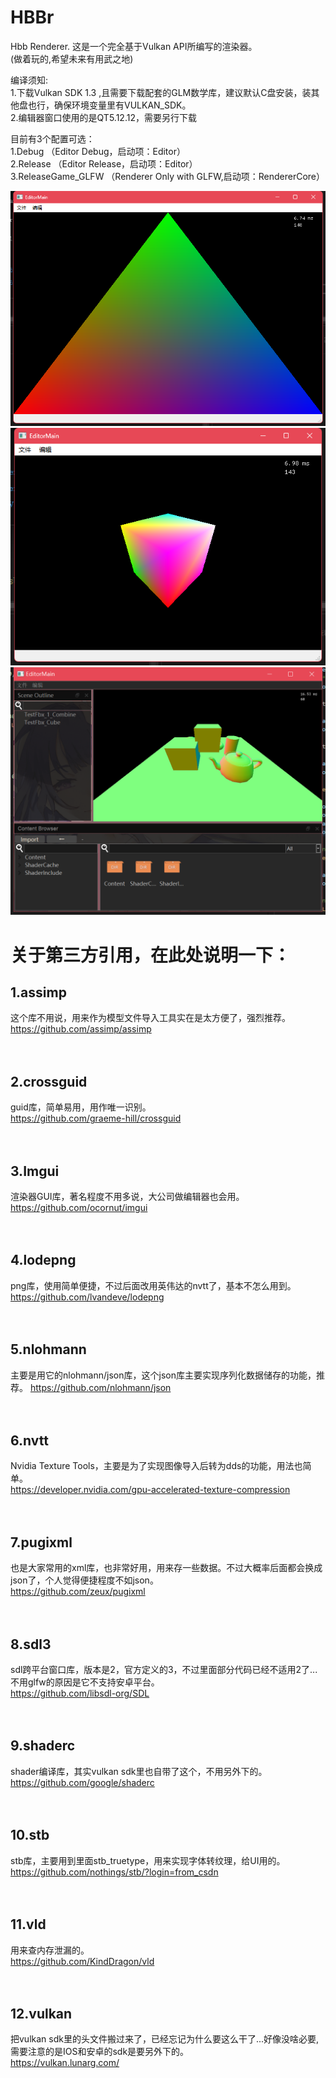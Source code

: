 # HBBr
Hbb Renderer.
这是一个完全基于Vulkan API所编写的渲染器。  
(做着玩的,希望未来有用武之地)   
  
编译须知:    
1.下载Vulkan SDK 1.3 ,且需要下载配套的GLM数学库，建议默认C盘安装，装其他盘也行，确保环境变量里有VULKAN_SDK。        
2.编辑器窗口使用的是QT5.12.12，需要另行下载     
              
目前有3个配置可选：     
1.Debug             （Editor Debug，启动项：Editor）            
2.Release           （Editor Release，启动项：Editor）              
3.ReleaseGame_GLFW  （Renderer Only with GLFW,启动项：RendererCore）             

![PreviewImage](/Preview.png) 
![PreviewImageCube](/PreviewCube.png) 
![PreviewImageCube](/PreviewFBX.png) 

# 关于第三方引用，在此处说明一下：
## 1.assimp        
这个库不用说，用来作为模型文件导入工具实在是太方便了，强烈推荐。<br>
https://github.com/assimp/assimp<br><br><br>
## 2.crossguid     
guid库，简单易用，用作唯一识别。<br>
https://github.com/graeme-hill/crossguid<br><br><br>
## 3.Imgui         
渲染器GUI库，著名程度不用多说，大公司做编辑器也会用。<br>
https://github.com/ocornut/imgui<br><br><br>
## 4.lodepng       
png库，使用简单便捷，不过后面改用英伟达的nvtt了，基本不怎么用到。 <br>
https://github.com/lvandeve/lodepng<br><br><br>
## 5.nlohmann      
主要是用它的nlohmann/json库，这个json库主要实现序列化数据储存的功能，推荐。 
https://github.com/nlohmann/json<br><br><br>
## 6.nvtt          
Nvidia Texture Tools，主要是为了实现图像导入后转为dds的功能，用法也简单。 <br>
https://developer.nvidia.com/gpu-accelerated-texture-compression<br><br><br>
## 7.pugixml       
也是大家常用的xml库，也非常好用，用来存一些数据。不过大概率后面都会换成json了，个人觉得便捷程度不如json。 <br>
https://github.com/zeux/pugixml<br><br><br>
## 8.sdl3          
sdl跨平台窗口库，版本是2，官方定义的3，不过里面部分代码已经不适用2了...不用glfw的原因是它不支持安卓平台。 <br>
https://github.com/libsdl-org/SDL<br><br><br>
## 9.shaderc       
shader编译库，其实vulkan sdk里也自带了这个，不用另外下的。 <br>
https://github.com/google/shaderc<br><br><br>
## 10.stb          
stb库，主要用到里面stb_truetype，用来实现字体转纹理，给UI用的。 <br>
https://github.com/nothings/stb/?login=from_csdn<br><br><br>
## 11.vld          
用来查内存泄漏的。  <br>
https://github.com/KindDragon/vld<br><br><br>
## 12.vulkan      
把vulkan sdk里的头文件搬过来了，已经忘记为什么要这么干了...好像没啥必要,需要注意的是IOS和安卓的sdk是要另外下的。 <br>
https://vulkan.lunarg.com/<br><br><br>
